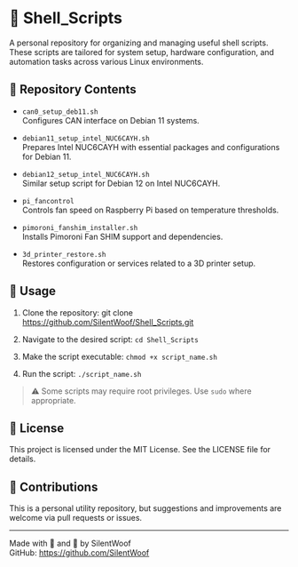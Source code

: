 # 🐚 Shell_Scripts

A personal repository for organizing and managing useful shell scripts. These scripts are tailored for system setup, hardware configuration, and automation tasks across various Linux environments.

## 📁 Repository Contents

- `can0_setup_deb11.sh`  
  Configures CAN interface on Debian 11 systems.

- `debian11_setup_intel_NUC6CAYH.sh`  
  Prepares Intel NUC6CAYH with essential packages and configurations for Debian 11.

- `debian12_setup_intel_NUC6CAYH.sh`  
  Similar setup script for Debian 12 on Intel NUC6CAYH.

- `pi_fancontrol`  
  Controls fan speed on Raspberry Pi based on temperature thresholds.

- `pimoroni_fanshim_installer.sh`  
  Installs Pimoroni Fan SHIM support and dependencies.

- `3d_printer_restore.sh`  
  Restores configuration or services related to a 3D printer setup.

## 🚀 Usage

1. Clone the repository:
   git clone https://github.com/SilentWoof/Shell_Scripts.git

2. Navigate to the desired script:
   ```cd Shell_Scripts```

3. Make the script executable:
   ```chmod +x script_name.sh```

4. Run the script:
   ```./script_name.sh```

> ⚠️ Some scripts may require root privileges. Use `sudo` where appropriate.

## 📜 License

This project is licensed under the MIT License. See the LICENSE file for details.

## 🙌 Contributions

This is a personal utility repository, but suggestions and improvements are welcome via pull requests or issues.

---

Made with 🧠 and 🧰 by SilentWoof  
GitHub: https://github.com/SilentWoof
